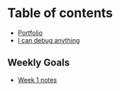 # Table of contents

* [Portfolio](README.md)
* [I can debug anything](i-can-debug-anything.md)

## Weekly Goals

* [Week 1 notes](weekly-goals/week-1.md)

